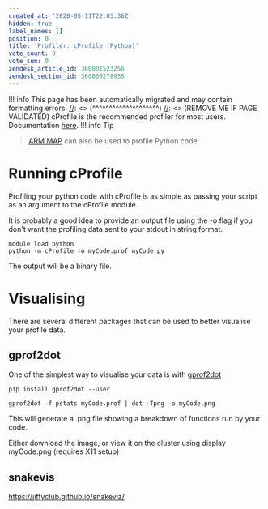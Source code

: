 ```yaml
---
created_at: '2020-05-11T22:03:36Z'
hidden: true
label_names: []
position: 0
title: 'Profiler: cProfile (Python)'
vote_count: 0
vote_sum: 0
zendesk_article_id: 360001523256
zendesk_section_id: 360000278935
---
```



[//]: <> (REMOVE ME IF PAGE VALIDATED)
[//]: <> (vvvvvvvvvvvvvvvvvvvv)
!!! info
    This page has been automatically migrated and may contain formatting errors.
[//]: <> (^^^^^^^^^^^^^^^^^^^^)
[//]: <> (REMOVE ME IF PAGE VALIDATED)
cProfile is the recommended profiler for most users. Documentation
[here](https://docs.python.org/2/library/profile.html#module-profile).
!!! info Tip
>
> [ARM MAP](https://support.nesi.org.nz/hc/en-gb/articles/360000930396)
> can also be used to profile Python code.

# Running cProfile

Profiling your python code with cProfile is as simple as passing your
script as an argument to the cProfile module. 

It is probably a good idea to provide an output file using the -o flag
if you don't want the profiling data sent to your stdout in string
format. 

    module load python
    python -m cProfile -o myCode.prof myCode.py

The output will be a binary file.

# Visualising

There are several different packages that can be used to better
visualise your profile data.

## gprof2dot

One of the simplest way to visualise your data is with
[gprof2dot](https://github.com/jrfonseca/gprof2dot) 

    pip install gprof2dot --user

    gprof2dot -f pstats myCode.prof | dot -Tpng -o myCode.png

This will generate a .png file showing a breakdown of functions run by
your code.

Either download the image, or view it on the cluster using display
myCode.png (requires X11 setup)

## snakevis

<https://jiffyclub.github.io/snakeviz/>

 
